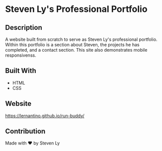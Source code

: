# Steven Ly's Professional Portfolio

## Description
A website built from scratch to serve as Steven Ly's professional portfolio. Within this portfolio is a section about Steven, the projects he has completed, and a contact section. This site also demonstrates mobile responsivenss. 

## Built With
* HTML
* CSS

## Website
https://lernantino.github.io/run-buddy/

## Contribution
Made with ❤️ by Steven Ly